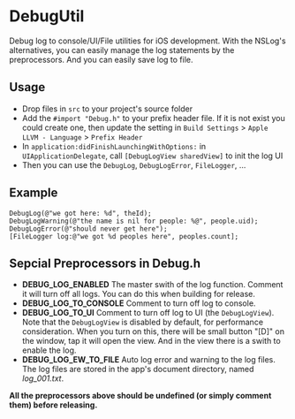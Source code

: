 # DebugUtil

Debug log to console/UI/File utilities for iOS development. With the NSLog's alternatives, you can easily manage the log statements by the preprocessors. And you can easily save log to file.

## Usage

- Drop files in `src` to your project's source folder
- Add the `#import "Debug.h"` to your prefix header file. If it is not exist you could create one, then update the setting in `Build Settings` > `Apple LLVM - Language` > `Prefix Header`
- In `application:didFinishLaunchingWithOptions:` in `UIApplicationDelegate`, call `[DebugLogView sharedView]` to init the log UI
- Then you can use the `DebugLog`, `DebugLogError`, `FileLogger`, ...

## Example

    DebugLog(@"we got here: %d", theId);
    DebugLogWarning(@"the name is nil for people: %@", people.uid);
    DebugLogError(@"should never get here");
    [FileLogger log:@"we got %d peoples here", peoples.count];

## Sepcial Preprocessors in Debug.h

- **DEBUG_LOG_ENABLED** The master swith of the log function. Comment it will turn off all logs. You can do this when building for release.
- **DEBUG_LOG_TO_CONSOLE** Comment to turn off log to console.
- **DEBUG_LOG_TO_UI** Comment to turn off log to UI (the `DebugLogView`). Note that the `DebugLogView` is disabled by default, for performance consideration. When you turn on this, there will be small button "[D]" on the window, tap it will open the view. And in the view there is a swith to enable the log.
- **DEBUG_LOG_EW_TO_FILE** Auto log error and warning to the log files. The log files are stored in the app's document directory, named _log_001.txt_.

**All the preprocessors above should be undefined (or simply comment them) before releasing.**
